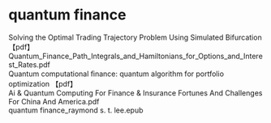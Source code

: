 # quantum finance 
Solving the Optimal Trading Trajectory Problem Using Simulated Bifurcation 【pdf】\
Quantum_Finance_Path_Integrals_and_Hamiltonians_for_Options_and_Interest_Rates.pdf \
Quantum computational ﬁnance: quantum algorithm for portfolio optimization  【pdf】 \
Ai & Quantum Computing For Finance & Insurance Fortunes And Challenges For China And America.pdf \
quantum finance_raymond s. t. lee.epub
